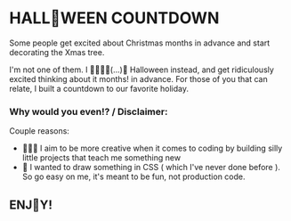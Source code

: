 # HALL🎃WEEN COUNTDOWN

Some people get excited about Christmas months in advance and start decorating the Xmas tree. 

I'm not one of them. I 🖤🖤🖤🖤(...)🖤 Halloween instead, and get ridiculously excited thinking about it months! in advance. 
For those of you that can relate, I built a countdown to our favorite holiday. 


### Why would you even!? / Disclaimer: 
Couple reasons: 
- 🧛🏻‍♀️ I aim to be more creative when it comes to coding by building silly little projects that teach me something new
- 👻 I wanted to draw something in CSS ( which I've never done before ). So go easy on me, it's meant to be fun, not production code.

## ENJ🎃Y!
